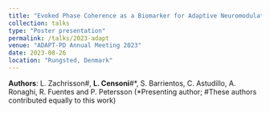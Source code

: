 ```yaml
---
title: "Evoked Phase Coherence as a Biomarker for Adaptive Neuromodulation in a Rat Model of Parkinson's Disease"
collection: talks
type: "Poster presentation"
permalink: /talks/2023-adapt
venue: "ADAPT-PD Annual Meeting 2023"
date: 2023-08-26
location: "Rungsted, Denmark"
---
```


**Authors**: L. Zachrisson\#, **L. Censoni**\#\*, S. Barrientos, C. Astudillo, A. Ronaghi, R. Fuentes and P. Petersson (\*Presenting author; \#These authors contributed equally to this work)
